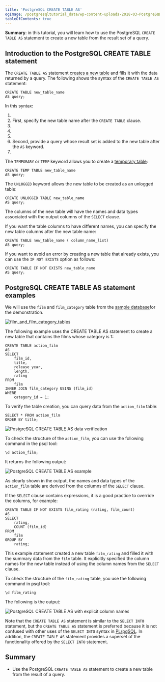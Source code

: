```yaml
---
title: 'PostgreSQL CREATE TABLE AS'
ogImage: /postgresqltutorial_data/wp-content-uploads-2018-03-PostgreSQL-CREATE-TABLE-AS-data-verification.png
tableOfContents: true
---
```



**Summary**: in this tutorial, you will learn how to use the PostgreSQL `CREATE TABLE AS` statement to create a new table from the result set of a query.

## Introduction to the PostgreSQL CREATE TABLE statement

The `CREATE TABLE AS` statement [creates a new table](/docs/postgresql/postgresql-create-table) and fills it with the data returned by a query. The following shows the syntax of the `CREATE TABLE AS` statement:

```
CREATE TABLE new_table_name
AS query;
```

In this syntax:

1.
2. First, specify the new table name after the `CREATE TABLE` clause.
3.
4.
5.
6. Second, provide a query whose result set is added to the new table after the `AS` keyword.
7.

The `TEMPORARY` or `TEMP` keyword allows you to create a [temporary table](/docs/postgresql/postgresql-temporary-table):

```
CREATE TEMP TABLE new_table_name
AS query;
```

The `UNLOGGED` keyword allows the new table to be created as an unlogged table:

```
CREATE UNLOGGED TABLE new_table_name
AS query;
```

The columns of the new table will have the names and data types associated with the output columns of the `SELECT` clause.

If you want the table columns to have different names, you can specify the new table columns after the new table name:

```
CREATE TABLE new_table_name ( column_name_list)
AS query;
```

If you want to avoid an error by creating a new table that already exists, you can use the `IF NOT EXISTS` option as follows:

```
CREATE TABLE IF NOT EXISTS new_table_name
AS query;
```

## PostgreSQL CREATE TABLE AS statement examples

We will use the `film` and `film_category` table from the [sample database](https://www.postgresqltutorial.com/postgresql-getting-started/postgresql-sample-database/)for the demonstration.

![film_and_film_category_tables](https://www.postgresqltutorial.com/wp-content/uploads/2018/03/film_and_film_category_tables.png)

The following example uses the CREATE TABLE AS statement to create a new table that contains the films whose category is 1:

```
CREATE TABLE action_film
AS
SELECT
    film_id,
    title,
    release_year,
    length,
    rating
FROM
    film
INNER JOIN film_category USING (film_id)
WHERE
    category_id = 1;
```

To verify the table creation, you can query data from the `action_film` table:

```
SELECT * FROM action_film
ORDER BY title;
```

![PostgreSQL CREATE TABLE AS data verification](/postgresqltutorial_data/wp-content-uploads-2018-03-PostgreSQL-CREATE-TABLE-AS-data-verification.png)

To check the structure of the `action_film`, you can use the following command in the psql tool:

```
\d action_film;
```

It returns the following output:

![PostgreSQL CREATE TABLE AS example](/postgresqltutorial_data/wp-content-uploads-2018-03-PostgreSQL-CREATE-TABLE-AS-example.png)

As clearly shown in the output, the names and data types of the `action_film` table are derived from the columns of the `SELECT` clause.

If the `SELECT` clause contains expressions, it is a good practice to override the columns, for example:

```
CREATE TABLE IF NOT EXISTS film_rating (rating, film_count)
AS
SELECT
    rating,
    COUNT (film_id)
FROM
    film
GROUP BY
    rating;
```

This example statement created a new table `film_rating` and filled it with the summary data from the `film` table. It explicitly specified the column names for the new table instead of using the column names from the `SELECT` clause.

To check the structure of the `film_rating` table, you use the following command in psql tool:

```
\d film_rating
```

The following is the output:

![PostgreSQL CREATE TABLE AS with explicit column names](/postgresqltutorial_data/wp-content-uploads-2018-03-PostgreSQL-CREATE-TABLE-AS-with-explicit-column-names.png)

Note that the `CREATE TABLE AS` statement is similar to the `SELECT INTO` statement, but the `CREATE TABLE AS` statement is preferred because it is not confused with other uses of the `SELECT INTO` syntax in [PL/pgSQL](https://www.postgresqltutorial.com/postgresql-plpgsql/). In addition, the `CREATE TABLE AS` statement provides a superset of the functionality offered by the `SELECT INTO` statement.

## Summary

- Use the PostgreSQL `CREATE TABLE AS` statement to create a new table from the result of a query.
